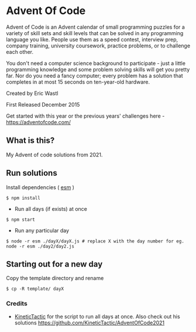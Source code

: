# Advent Of Code

Advent of Code is an Advent calendar of small programming puzzles for a variety of skill sets and skill levels that can be solved in any programming language you like. People use them as a speed contest, interview prep, company training, university coursework, practice problems, or to challenge each other.

You don't need a computer science background to participate - just a little programming knowledge and some problem solving skills will get you pretty far. Nor do you need a fancy computer; every problem has a solution that completes in at most 15 seconds on ten-year-old hardware.

Created by Eric Wastl

First Released December 2015

Get started with this year or the previous years' challenges here - https://adventofcode.com/

## What is this?

My Advent of code solutions from 2021.

## Run solutions

Install dependencies ( [esm](https://www.npmjs.com/package/esm) )

```
$ npm install
```

- Run all days (if exists) at once

```
$ npm start
```

- Run any particular day

```
$ node -r esm ./dayX/dayX.js # replace X with the day number for eg. node -r esm ./day2/day2.js
```

## Starting out for a new day

Copy the template directory and rename

```
$ cp -R template/ dayX
```

### Credits

- [KineticTactic](https://github.com/kinetictactic) for the script to run all days at once.
  Also check out his solutions https://github.com/KineticTactic/AdventOfCode2021
